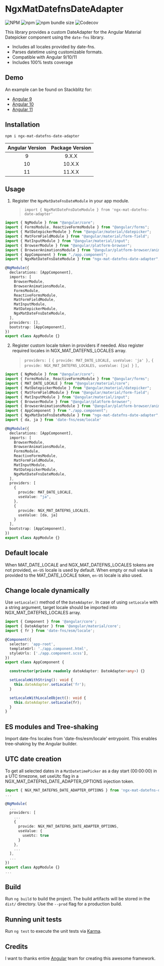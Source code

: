 # NgxMatDatefnsDateAdapter

![NPM](https://img.shields.io/npm/l/ngx-mat-datefns-date-adapter)
![npm](https://img.shields.io/npm/v/ngx-mat-datefns-date-adapter)
![npm bundle size](https://img.shields.io/bundlephobia/min/ngx-mat-datefns-date-adapter)
![Codecov](https://img.shields.io/codecov/c/github/sapozhnikovay/ngx-mat-datefns-date-adapter)

This library provides a custom DateAdapter for the Angular Material Datepicker component using the `date-fns` library.

- Includes all locales provided by date-fns.
- Parses datetime using customizable formats.
- Compatible with Angular 9/10/11
- Includes 100% tests coverage

## Demo

An example can be found on Stackblitz for:
- [Angular 9](https://stackblitz.com/edit/angular-ngx-mat-datefns-date-adapter)
- [Angular 10](https://stackblitz.com/edit/angular-ngx-mat-datefns-date-adapter-a10)
- [Angular 11](https://stackblitz.com/edit/angular-ngx-mat-datefns-date-adapter-a11)

## Installation

`npm i ngx-mat-datefns-date-adapter`

| Angular Version | Package Version |
| :-------------: | :-------------: |
|        9        |      9.X.X      |
|       10        |     10.X.X      |
|       11        |     11.X.X      |

## Usage

1. Register the `NgxMatDateFnsDateModule` in your app module.
   > `import { NgxMatDateFnsDateModule } from 'ngx-mat-datefns-date-adapter'`

```typescript
import { NgModule } from "@angular/core";
import { FormsModule, ReactiveFormsModule } from "@angular/forms";
import { MatDatepickerModule } from "@angular/material/datepicker";
import { MatFormFieldModule } from "@angular/material/form-field";
import { MatInputModule } from "@angular/material/input";
import { BrowserModule } from "@angular/platform-browser";
import { BrowserAnimationsModule } from "@angular/platform-browser/animations";
import { AppComponent } from "./app.component";
import { NgxMatDateFnsDateModule } from "ngx-mat-datefns-date-adapter";

@NgModule({
  declarations: [AppComponent],
  imports: [
    BrowserModule,
    BrowserAnimationsModule,
    FormsModule,
    ReactiveFormsModule,
    MatFormFieldModule,
    MatInputModule,
    MatDatepickerModule,
    NgxMatDateFnsDateModule,
  ],
  providers: [],
  bootstrap: [AppComponent],
})
export class AppModule {}
```

2. Register custom locale token in providers if needed. Also register required locales in NGX_MAT_DATEFNS_LOCALES array.
   > `providers: [`
   > `{ provide: MAT_DATE_LOCALE, useValue: 'ja' },`
   > `{ provide: NGX_MAT_DATEFNS_LOCALES, useValue: [ja] }`
   > `],`

```typescript
import { NgModule } from "@angular/core";
import { FormsModule, ReactiveFormsModule } from "@angular/forms";
import { MAT_DATE_LOCALE } from "@angular/material/core";
import { MatDatepickerModule } from "@angular/material/datepicker";
import { MatFormFieldModule } from "@angular/material/form-field";
import { MatInputModule } from "@angular/material/input";
import { BrowserModule } from "@angular/platform-browser";
import { BrowserAnimationsModule } from "@angular/platform-browser/animations";
import { AppComponent } from "./app.component";
import { NgxMatDateFnsDateModule } from "ngx-mat-datefns-date-adapter";
import { da, ja } from 'date-fns/esm/locale'

@NgModule({
  declarations: [AppComponent],
  imports: [
    BrowserModule,
    BrowserAnimationsModule,
    FormsModule,
    ReactiveFormsModule,
    MatFormFieldModule,
    MatInputModule,
    MatDatepickerModule,
    NgxMatDateFnsDateModule,
  ],
  providers: [
    {
      provide: MAT_DATE_LOCALE,
      useValue: "ja",
    },
    {
      provide: NGX_MAT_DATEFNS_LOCALES,
      useValue: [da, ja]
    }
  ],
  bootstrap: [AppComponent],
})
export class AppModule {}
```

## Default locale

When MAT_DATE_LOCALE and NGX_MAT_DATEFNS_LOCALES tokens are not provided, `en-US` locale is used by default. When empty or null value is provided to the MAT_DATE_LOCALE token, `en-US` locale is also used.

## Change locale dynamically

Use `setLocale()` method of the `DateAdapter`.
In case of using `setLocale` with a string argument, target locale should be imported into NGX_MAT_DATEFNS_LOCALES array.

```typescript
import { Component } from '@angular/core';
import { DateAdapter } from '@angular/material/core';
import { fr } from 'date-fns/esm/locale';

@Component({
  selector: 'app-root',
  templateUrl: './app.component.html',
  styleUrls: ['./app.component.scss'],
})
export class AppComponent {

  constructor(private readonly dateAdapter: DateAdapter<any>) {}

  setLocaleWithString(): void {
    this.dateAdapter.setLocale('fr');
  }

  setLocaleWithLocaleObject(): void {
    this.dateAdapter.setLocale(fr);
  }
}
```

## ES modules and Tree-shaking

Import date-fns locales from 'date-fns/esm/locale' entrypoint. This enables tree-shaking by the Angular builder.

## UTC date creation

To get all selected dates in a `MatDatetimePicker` as a day start (00:00:00) in a UTC timezone, set useUtc flag in a NGX_MAT_DATEFNS_DATE_ADAPTER_OPTIONS injection token.

```typescript
import { NGX_MAT_DATEFNS_DATE_ADAPTER_OPTIONS } from 'ngx-mat-datefns-date-adapter';
...

@NgModule(
  ...
  providers: [
    ...
    {
      provide: NGX_MAT_DATEFNS_DATE_ADAPTER_OPTIONS,
      useValue: {
        useUtc: true
      }
    },
    ...
  ],
  ...
})
export class AppModule {}
...


```

## Build

Run `ng build` to build the project. The build artifacts will be stored in the `dist/` directory. Use the `--prod` flag for a production build.

## Running unit tests

Run `ng test` to execute the unit tests via [Karma](https://karma-runner.github.io).

## Credits

I want to thanks entire [Angular](https://angular.io) team for creating this awesome framework.
